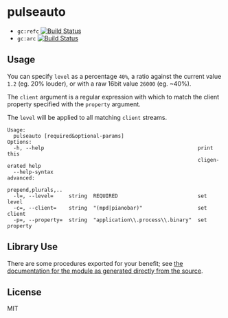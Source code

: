 # pulseauto
- `gc:refc` [![Build Status](https://travis-ci.org/disruptek/pulseauto.svg?branch=master)](https://travis-ci.org/disruptek/pulseauto)
- `gc:arc` [![Build Status](https://travis-ci.org/disruptek/pulseauto.svg?branch=master)](https://travis-ci.org/disruptek/pulseauto)

## Usage

You can specify `level` as a percentage `40%`, a ratio against the current
value `1.2` (eg. 20% louder), or with a raw 16bit value `26000` (eg. ~40%).

The `client` argument is a regular expression with which to match the client
property specified with the `property` argument.

The `level` will be applied to all matching `client` streams.

```
Usage:
  pulseauto [required&optional-params]
Options:
  -h, --help                                                  print this
                                                              cligen-erated help
  --help-syntax                                               advanced:
                                                              prepend,plurals,..
  -l=, --level=     string  REQUIRED                          set level
  -c=, --client=    string  "(mpd|pianobar)"                  set client
  -p=, --property=  string  "application\\.process\\.binary"  set property
```

## Library Use
There are some procedures exported for your benefit; see [the documentation for the module as generated directly from the source](https://disruptek.github.io/pulseauto/pulseauto.html).

## License
MIT
